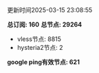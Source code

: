 更新时间2025-03-15 23:08:55

**总订阅: 160**
**总节点: 29264**
- vless节点: 8815
- hysteria2节点: 2

**google ping有效节点: 621**
